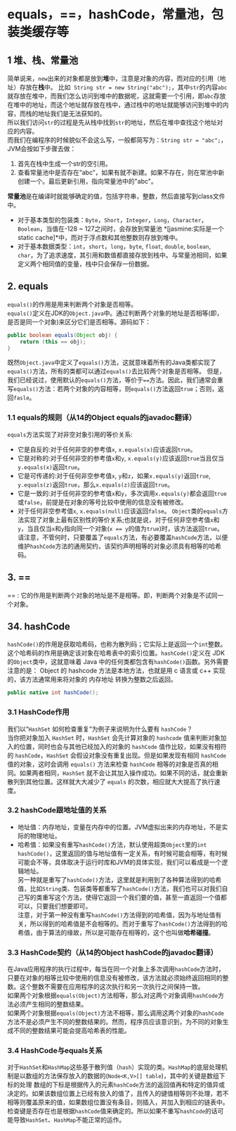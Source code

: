 # equals，==，hashCode，常量池，包装类缓存等

## 1 堆、栈、常量池

简单说来，`new`出来的对象都是放到**堆**中，注意是对象的内容，而对应的引用（地址）存放在**栈**中。
比如  `String str = new String("abc");`，其中`str`的内容`abc`就存放在堆中，而我们怎么访问到堆中的数据呢，这就需要一个引用，即`abc`存放在堆中的地址，而这个地址就存放在栈中，通过栈中的地址就能够访问到堆中的内容，而栈的地址我们是无法获知的。  
所以我们访问`str`的过程是先从栈中找到`str`的地址，然后在堆中查找这个地址对应的内容。  
而我们在编程序的时候貌似不会这么写，一般都简写为：`String str = "abc";`，JVM会按如下步骤去做：

1. 首先在栈中生成一个str的空引用。
2. 查看常量池中是否存在“abc”，如果有就不新建。如果不存在，则在常池中新创建一个。最后更新引用，指向常量池中的"abc"。

**常量池**是在编译时就能够确定的值，包括字符串，整数，然后直接写到class文件中。  

* 对于基本类型的包装类：`Byte`，`Short`，`Integer`，`Long`，`Character`，`Boolean`，当值在-128 ~ 127之间时，会存放到常量池 *[jasmine:实际是一个 static cache]*中，而对于浮点数和其他整数则存放到堆中。
* 对于基本数据类型：`int`，`short`，`long`，`byte`, `float`, `double`, `boolean`, `char`，为了追求速度，其引用和数值都直接存放到栈中。与常量池相同，如果定义两个相同值的变量，栈中只会保存一份数据。

## 2. equals

`equals()`的作用是用来判断两个对象是否相等。  
`equals()`定义在JDK的`Object.java`中。通过判断两个对象的地址是否相等(即，是否是同一个对象)来区分它们是否相等。源码如下：

```java
public boolean equals(Object obj) {
    return (this == obj);
}
```

既然`Object.java`中定义了`equals()`方法，这就意味着所有的Java类都实现了`equals()`方法，所有的类都可以通过`equals()`去比较两个对象是否相等。 但是，我们已经说过，使用默认的`equals()`方法，等价于`==`方法。因此，我们通常会重写`equals()`方法：若两个对象的内容相等，则`equals()`方法返回`true`；否则，返回`fasle`。  

### 1.1 equals的规则（从14的Object equals的javadoc翻译）

`equals`方法实现了对非空对象引用的等价关系:

* 它是自反的:对于任何非空的参考值`x`, `x.equals(x)`应该返回`true`。
* 它是对称的:对于任何非空的参考值`x`和`y`, `x.equals(y)`应该返回`true`当且仅当`y.equals(x)`返回`true`。
* 它是可传递的:对于任何非空参考值`x`, `y`和`z`，如果`x.equals(y)`返回`true`, `y.equals(z)`返回`true`，那么`x.equals(z)`应该返回`true`。
* 它是一致的:对于任何非空的参考值`x`和`y`，多次调用`x.equals(y)`都会返回`true`或`false`，前提是在对象的等号比较中使用的信息没有被修改。
* 对于任何非空参考值`x`, `x.equals(null)`应该返回`false`。
`Object`类的`equals`方法实现了对象上最有区别性的等价关系;也就是说，对于任何非空参考值`x`和`y`，当且仅当`x`和`y`指向同一个对象(`x == y`的值为`true`)时，该方法返回`true`。
请注意，不管何时，只要覆盖了`equals`方法，有必要覆盖`hashCode`方法，以便维护`hashCode`方法的通用契约，该契约声明相等的对象必须具有相等的哈希码。

## 3. ==

== : 它的作用是判断两个对象的地址是不是相等。即，判断两个对象是不试同一个对象。

## 34. hashCode

`hashCode()`的作用是获取哈希码，也称为散列码；它实际上是返回一个`int`整数。这个哈希码的作用是确定该对象在哈希表中的索引位置。`hashCode()`定义在 JDK 的`Object`类中，这就意味着 Java 中的任何类都包含有`hashCode()`函数。另外需要注意的是： Object 的 hashcode 方法是本地方法，也就是用 c 语言或 c++ 实现的，该方法通常用来将对象的 内存地址 转换为整数之后返回。

```java
public native int hashCode();
```

### 3.1 HashCode作用

我们以“`HashSet` 如何检查重复”为例子来说明为什么要有 `hashCode`？  
当你把对象加入 `HashSet` 时，`HashSet` 会先计算对象的 `hashcode` 值来判断对象加入的位置，同时也会与其他已经加入的对象的 `hashCode` 值作比较，如果没有相符的 `hashCode`，`HashSet` 会假设对象没有重复出现。但是如果发现有相同 `hashCode` 值的对象，这时会调用 `equals()` 方法来检查 `hashCode` 相等的对象是否真的相同。如果两者相同，`HashSet` 就不会让其加入操作成功。如果不同的话，就会重新散列到其他位置。这样就大大减少了 `equals` 的次数，相应就大大提高了执行速度。

### 3.2 hashCode跟地址值的关系

* 地址值：内存地址，变量在内存中的位置。JVM虚拟出来的内存地址，不是实际的物理地址。
* 哈希值：如果没有重写`hashCode()`方法，默认使用超类`Object`里的`int hashCode()`，这里返回的值与地址值有一定关系，有时候可能会相等，有时候可能会不等，具体取决于运行时库和JVM的具体实现，我们可以看成是一个逻辑地址。  
  另一种就是重写了`hashCode()`方法，这里就是利用到了各种算法得到的哈希值，比如`String`类、包装类等都重写了`hashCode()`方法，我们也可以对我们自己写的类重写这个方法，使得它返回一个我们要的值，甚至一直返回一个值都可以，只要我们想要即可。  
  注意，对于第一种没有重写`hashCode()`方法得到的哈希值，因为与地址值有关，所以得到的哈希值是不会相等的。而对于重写了`hashCode()`方法得到的哈希值，由于算法的缘故，所以是可能存在相等的，这个也叫做**哈希碰撞**。  

### 3.3 HashCode契约（从14的Object hashCode的javadoc翻译）

在Java应用程序的执行过程中，每当在同一个对象上多次调用`hashCode`方法时，只要在对象的相等比较中使用的信息没有被修改，该方法就必须始终返回相同的整数。这个整数不需要在应用程序的这次执行和另一次执行之间保持一致。  
如果两个对象根据`equals(Object)`方法相等，那么对这两个对象调用`hashCode`方法必须产生相同的整数结果。  
如果两个对象根据`equals(Object)`方法不相等，那么调用这两个对象的`hashCode`方法不是必须产生不同的整数结果的。然而，程序员应该意识到，为不同的对象生成不同的整数结果可能会提高哈希表的性能。

### 3.4 HashCode与equals关系

对于`HashSet`和`HashMap`这些基于散列值（`hash`）实现的类。`HashMap`的底层处理机制是以数组的方法保存放入的数据的(`Node<K,V>[] table`)，其中的关键是数组下标的处理 数组的下标是根据传入的元素`hashCode`方法的返回值再和特定的值异或决定的。如果该数组位置上已经有放入的值了，且传入的键值相等则不处理，若不相等则覆盖原来的值，如果数组位置没有条目，则插入，并加入到相应的链表中。检查键是否存在也是根据`hashCode`值来确定的。所以如果不重写`hashCode`的话可能导致`HashSet`、`HashMap`不能正常的运作。

